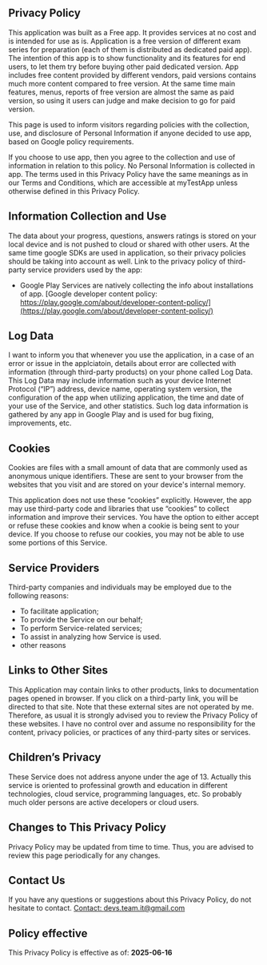 ## Privacy Policy

This application was built as a Free app. It provides services at no cost and is intended for use as is.
Application is a free version of different exam series for preparation (each of them is distributed as dedicated paid app). 
The intention of this app is to show functionality and its features for end users, to let them try before buying other paid dedicated version. App includes free content provided by different vendors, paid versions contains much more content compared to free version. At the same time main features, menus, reports of free version are almost the same as paid version, so using it users can judge and make decision to go for paid version.

This page is used to inform visitors regarding policies with the collection, use, and disclosure of Personal Information if anyone decided to use app, based on Google policy requirements.

If you choose to use app, then you agree to the collection and use of information in relation to this policy. 
No Personal Information is collected in app. The terms used in this Privacy Policy have the same meanings as in our Terms and Conditions, which are accessible at myTestApp unless otherwise defined in this Privacy Policy.

## Information Collection and Use

The data about your progress, questions, answers ratings is stored on your local device and is not pushed to cloud or shared with other users.
At the same time google SDKs are used in application, so their privacy policies should be taking into account as well. Link to the privacy policy of third-party service providers used by the app:
- Google Play Services are natively collecting the info about installations of app. [Google developer content policy: https://play.google.com/about/developer-content-policy/](https://play.google.com/about/developer-content-policy/)

## Log Data

I want to inform you that whenever you use the application, in a case of an error or issue in the applciatoin, details about error are collected with information (through third-party products) on your phone called Log Data. This Log Data may include information such as your device Internet Protocol (“IP”) address, device name, operating system version, the configuration of the app when utilizing application, the time and date of your use of the Service, and other statistics.
Such log data information is gathered by any app in Google Play and is used for bug fixing, improvements, etc. 

## Cookies

Cookies are files with a small amount of data that are commonly used as anonymous unique identifiers. These are sent to your browser from the websites that you visit and are stored on your device's internal memory.

This application does not use these “cookies” explicitly. However, the app may use third-party code and libraries that use “cookies” to collect information and improve their services. You have the option to either accept or refuse these cookies and know when a cookie is being sent to your device. If you choose to refuse our cookies, you may not be able to use some portions of this Service.

## Service Providers

Third-party companies and individuals may be employed due to the following reasons:
- To facilitate application;
- To provide the Service on our behalf;
- To perform Service-related services;
- To assist in analyzing how Service is used.
- other reasons

## Links to Other Sites

This Application may contain links to other products, links to documentation pages opened in browser. If you click on a third-party link, you will be directed to that site. Note that these external sites are not operated by me. Therefore, as usual it is strongly advised you to review the Privacy Policy of these websites. I have no control over and assume no responsibility for the content, privacy policies, or practices of any third-party sites or services.

## Children’s Privacy

These Service does not address anyone under the age of 13. Actually this service is oriented to professinal growth and education in different technologies, cloud service, programming languages, etc. So probably much older persons are active decelopers or cloud users.

## Changes to This Privacy Policy

Privacy Policy may be updated from time to time. Thus, you are advised to review this page periodically for any changes.

## Contact Us

If you have any questions or suggestions about this Privacy Policy, do not hesitate to contact.
[Contact: devs.team.it@gmail.com](mailto:devs.team.it@gmail.com)

## Policy effective 

This Privacy Policy is effective as of: **2025-06-16**
